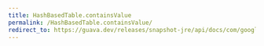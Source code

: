 ```yaml
---
title: HashBasedTable.containsValue
permalink: /HashBasedTable.containsValue/
redirect_to: https://guava.dev/releases/snapshot-jre/api/docs/com/google/common/collect/HashBasedTable.html#containsValue-java.lang.Object-
---
```

